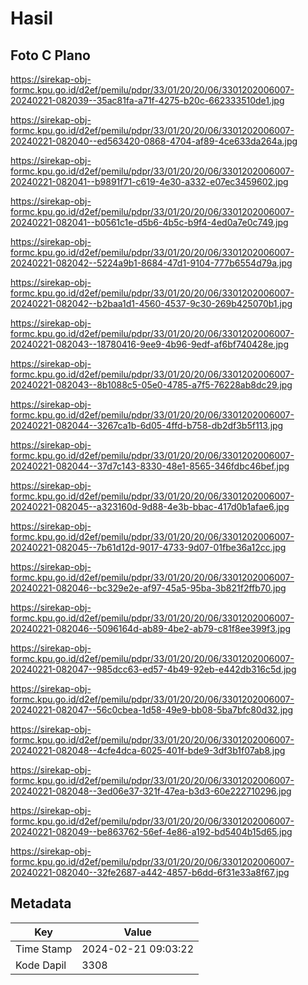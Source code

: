 # Hasil

## Foto C Plano

https://sirekap-obj-formc.kpu.go.id/d2ef/pemilu/pdpr/33/01/20/20/06/3301202006007-20240221-082039--35ac81fa-a71f-4275-b20c-662333510de1.jpg

https://sirekap-obj-formc.kpu.go.id/d2ef/pemilu/pdpr/33/01/20/20/06/3301202006007-20240221-082040--ed563420-0868-4704-af89-4ce633da264a.jpg

https://sirekap-obj-formc.kpu.go.id/d2ef/pemilu/pdpr/33/01/20/20/06/3301202006007-20240221-082041--b9891f71-c619-4e30-a332-e07ec3459602.jpg

https://sirekap-obj-formc.kpu.go.id/d2ef/pemilu/pdpr/33/01/20/20/06/3301202006007-20240221-082041--b0561c1e-d5b6-4b5c-b9f4-4ed0a7e0c749.jpg

https://sirekap-obj-formc.kpu.go.id/d2ef/pemilu/pdpr/33/01/20/20/06/3301202006007-20240221-082042--5224a9b1-8684-47d1-9104-777b6554d79a.jpg

https://sirekap-obj-formc.kpu.go.id/d2ef/pemilu/pdpr/33/01/20/20/06/3301202006007-20240221-082042--b2baa1d1-4560-4537-9c30-269b425070b1.jpg

https://sirekap-obj-formc.kpu.go.id/d2ef/pemilu/pdpr/33/01/20/20/06/3301202006007-20240221-082043--18780416-9ee9-4b96-9edf-af6bf740428e.jpg

https://sirekap-obj-formc.kpu.go.id/d2ef/pemilu/pdpr/33/01/20/20/06/3301202006007-20240221-082043--8b1088c5-05e0-4785-a7f5-76228ab8dc29.jpg

https://sirekap-obj-formc.kpu.go.id/d2ef/pemilu/pdpr/33/01/20/20/06/3301202006007-20240221-082044--3267ca1b-6d05-4ffd-b758-db2df3b5f113.jpg

https://sirekap-obj-formc.kpu.go.id/d2ef/pemilu/pdpr/33/01/20/20/06/3301202006007-20240221-082044--37d7c143-8330-48e1-8565-346fdbc46bef.jpg

https://sirekap-obj-formc.kpu.go.id/d2ef/pemilu/pdpr/33/01/20/20/06/3301202006007-20240221-082045--a323160d-9d88-4e3b-bbac-417d0b1afae6.jpg

https://sirekap-obj-formc.kpu.go.id/d2ef/pemilu/pdpr/33/01/20/20/06/3301202006007-20240221-082045--7b61d12d-9017-4733-9d07-01fbe36a12cc.jpg

https://sirekap-obj-formc.kpu.go.id/d2ef/pemilu/pdpr/33/01/20/20/06/3301202006007-20240221-082046--bc329e2e-af97-45a5-95ba-3b821f2ffb70.jpg

https://sirekap-obj-formc.kpu.go.id/d2ef/pemilu/pdpr/33/01/20/20/06/3301202006007-20240221-082046--5096164d-ab89-4be2-ab79-c81f8ee399f3.jpg

https://sirekap-obj-formc.kpu.go.id/d2ef/pemilu/pdpr/33/01/20/20/06/3301202006007-20240221-082047--985dcc63-ed57-4b49-92eb-e442db316c5d.jpg

https://sirekap-obj-formc.kpu.go.id/d2ef/pemilu/pdpr/33/01/20/20/06/3301202006007-20240221-082047--56c0cbea-1d58-49e9-bb08-5ba7bfc80d32.jpg

https://sirekap-obj-formc.kpu.go.id/d2ef/pemilu/pdpr/33/01/20/20/06/3301202006007-20240221-082048--4cfe4dca-6025-401f-bde9-3df3b1f07ab8.jpg

https://sirekap-obj-formc.kpu.go.id/d2ef/pemilu/pdpr/33/01/20/20/06/3301202006007-20240221-082048--3ed06e37-321f-47ea-b3d3-60e222710296.jpg

https://sirekap-obj-formc.kpu.go.id/d2ef/pemilu/pdpr/33/01/20/20/06/3301202006007-20240221-082049--be863762-56ef-4e86-a192-bd5404b15d65.jpg

https://sirekap-obj-formc.kpu.go.id/d2ef/pemilu/pdpr/33/01/20/20/06/3301202006007-20240221-082040--32fe2687-a442-4857-b6dd-6f31e33a8f67.jpg


## Metadata

| Key        | Value               |
| ---------- | ------------------- |
| Time Stamp | 2024-02-21 09:03:22 |
| Kode Dapil | 3308                |



